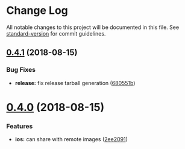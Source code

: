 # Change Log

All notable changes to this project will be documented in this file. See [standard-version](https://github.com/conventional-changelog/standard-version) for commit guidelines.

<a name="0.4.1"></a>
## [0.4.1](https://github.com/vovkasm/react-native-vkontakte-login/compare/v0.4.0...v0.4.1) (2018-08-15)


### Bug Fixes

* **release:** fix release tarball generation ([680551b](https://github.com/vovkasm/react-native-vkontakte-login/commit/680551b))



<a name="0.4.0"></a>
# [0.4.0](https://github.com/vovkasm/react-native-vkontakte-login/compare/v0.3.22...v0.4.0) (2018-08-15)


### Features

* **ios:** can share with remote images ([2ee2091](https://github.com/vovkasm/react-native-vkontakte-login/commit/2ee2091))
